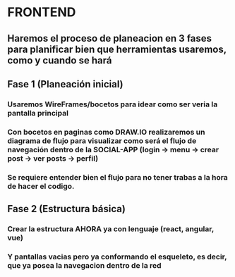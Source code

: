 # FRONTEND

## Haremos el proceso de planeacion en 3 fases para planificar bien que herramientas usaremos, como y cuando se hará

## Fase 1 (Planeación inicial)
### Usaremos WireFrames/bocetos para idear como ser veria la pantalla principal
### Con bocetos en paginas como DRAW.IO realizaremos un diagrama de flujo para visualizar como será el flujo de navegación dentro de la SOCIAL-APP (login -> menu -> crear post -> ver posts -> perfil)
### Se requiere entender bien el flujo para no tener trabas a la hora de hacer el codigo. 

## Fase 2 (Estructura básica)
### Crear la estructura AHORA ya con lenguaje (react, angular, vue)
### Y pantallas vacias pero ya conformando el esqueleto, es decir, que ya posea la navegacion dentro de la red


